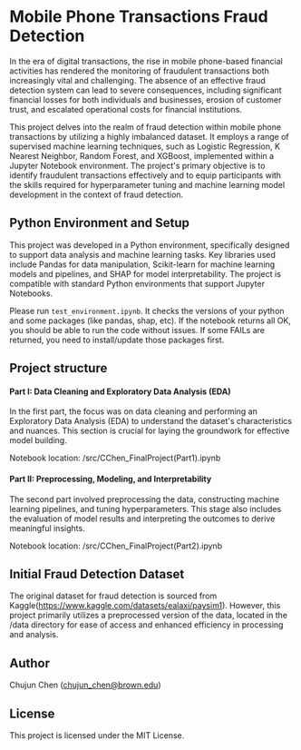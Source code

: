# Mobile Phone Transactions Fraud Detection

In the era of digital transactions, the rise in mobile phone-based financial activities has rendered the monitoring of fraudulent transactions both increasingly vital and challenging. The absence of an effective fraud detection system can lead to severe consequences, including significant financial losses for both individuals and businesses, erosion of customer trust, and escalated operational costs for financial institutions.

This project delves into the realm of fraud detection within mobile phone transactions by utilizing a highly imbalanced dataset. It employs a range of supervised machine learning techniques, such as Logistic Regression, K Nearest Neighbor, Random Forest, and XGBoost, implemented within a Jupyter Notebook environment. The project's primary objective is to identify fraudulent transactions effectively and to equip participants with the skills required for hyperparameter tuning and machine learning model development in the context of fraud detection.

## Python Environment and Setup

This project was developed in a Python environment, specifically designed to support data analysis and machine learning tasks. Key libraries used include Pandas for data manipulation, Scikit-learn for machine learning models and pipelines, and SHAP for model interpretability. The project is compatible with standard Python environments that support Jupyter Notebooks.

Please run `test_environment.ipynb`. It checks the versions of your python and some packages (like pandas, shap, etc). If the notebook returns all OK, you should be able to run the code without issues. If some FAILs are returned, you need to install/update those packages first.

## Project structure

#### Part I: Data Cleaning and Exploratory Data Analysis (EDA)

In the first part, the focus was on data cleaning and performing an Exploratory Data Analysis (EDA) to understand the dataset's characteristics and nuances. This section is crucial for laying the groundwork for effective model building.

Notebook location: /src/CChen_FinalProject(Part1).ipynb

#### Part II: Preprocessing, Modeling, and Interpretability

The second part involved preprocessing the data, constructing machine learning pipelines, and tuning hyperparameters. This stage also includes the evaluation of model results and interpreting the outcomes to derive meaningful insights.

Notebook location: /src/CChen_FinalProject(Part2).ipynb

## Initial Fraud Detection Dataset

The original dataset for fraud detection is sourced from Kaggle(https://www.kaggle.com/datasets/ealaxi/paysim1). However, this project primarily utilizes a preprocessed version of the data, located in the /data directory for ease of access and enhanced efficiency in processing and analysis.

## Author

Chujun Chen (chujun_chen@brown.edu)

## License

This project is licensed under the MIT License.
